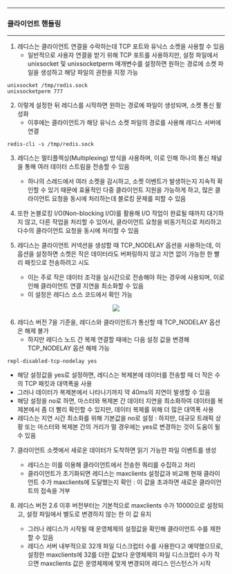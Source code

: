-----
### 클라이언트 핸들링
-----
1. 레디스는 클라이언트 연결을 수락하는데 TCP 포트와 유닉스 소켓을 사용할 수 있음
   - 일반적으로 사용자 연결을 받기 위해 TCP 포트를 사용하지만, 설정 파일에서 unixsocket 및 unixsocketperm 매개변수를 설정하면 원하는 경로에 소켓 파일을 생성하고 해당 파일의 권한을 지정 가능
```redis
unixsocket /tmp/redis.sock
unixsocketperm 777
```

2. 이렇게 설정한 뒤 레디스를 시작하면 원하는 경로에 파일이 생성되며, 소켓 통신 활성화
   - 이후에는 클라이언트가 해당 유닉스 소켓 파일의 경로를 사용해 레디스 서버에 연결
```redis
redis-cli -s /tmp/redis.sock
```

3. 레디스는 멀티플렉싱(Multiplexing) 방식을 사용하며, 이로 인해 하나의 통신 채널을 통해 여러 데이터 스트림을 전송할 수 있음
   - 하나의 스레드에서 여러 소켓을 감시하고, 소켓 이벤트가 발생하는지 지속적 확인할 수 있기 때문에 효율적인 다중 클라이언트 지원을 가능하게 하고, 많은 클라이언트 요청을 동시에 처리하는데 블로킹 문제를 피할 수 있음

4. 또한 논블로킹 I/O(Non-blocking I/O)를 활용해 I/O 작업이 완료될 때까지 대기하지 않고, 다른 작업을 처리할 수 있어서, 클라이언트 요청을 비동기적으로 처리하고 다수의 클라이언트 요청을 동시에 처리할 수 있음
5. 레디스는 클라이언트 커넥션을 생성할 때 TCP_NODELAY 옵션을 사용하는데, 이 옵션을 설정하면 소켓은 작은 데이터라도 버퍼링하지 않고 지연 없이 가능한 한 빨리 패킷으로 전송하려고 시도
   - 이는 주로 작은 데이터 조각을 실시간으로 전송해야 하는 경우에 사용되며, 이로 인해 클라이언트 연결 지연을 최소화할 수 있음
   - 이 설정은 레디스 소스 코드에서 확인 가능
<div align="center">
<img src="https://github.com/user-attachments/assets/5a2404f9-a596-4e1c-aefa-e206c43c8676">
</div>

6. 레디스 버전 7을 기준을, 레디스와 클라이언트가 통신할 때 TCP_NODELAY 옵션은 해제 불가
   - 하지만 레디스 노드 간 복제 연결할 때에는 다음 설정 값을 변경해 TCP_NODELAY 옵션 해제 가능
```redis
repl-disabled-tcp-nodelay yes
```
   - 해당 설정값을 yes로 설정하면, 레디스는 복제본에 데이터를 전송할 때 더 작은 수의 TCP 패킷과 대역폭을 사용
   - 그러나 데이터가 복제본에서 나타나기까지 약 40ms의 지연이 발생할 수 있음
   - 해당 설정을 no로 하면, 마스터와 복제본 간 데이터 지연을 최소화하여 데이터를 복제본에서 좀 더 빨리 확인할 수 있지만, 데이터 복제를 위해 더 많은 대역폭 사용
   - 레디스는 지연 시간 최소화를 위해 기본값을 no로 설정 : 하지만, 대규모 트래픽 상황 또는 마스터와 복제본 간의 거리가 멀 경우에는 yes로 변경하는 것이 도움이 될 수 있음

7. 클라이언트 소켓에서 새로운 데이터가 도착하면 읽기 가능한 파일 이벤트를 생성
   - 레디스는 이를 이용해 클라이언트에서 전송한 쿼리를 수집하고 처리
   - 클라이언트가 초기화되면 레디스는 maxclients 설정값과 비교해 현재 클라이언트 수가 maxclients에 도달했는지 확인 : 이 값을 초과하면 새로운 클라이언트의 접속을 거부

8. 레디스 버전 2.6 이후 버전부터는 기본적으로 maxclients 수가 10000으로 설정되고, 설정 파일에서 별도로 변경하지 않는 한 이 값 유지
   - 그러나 레디스가 시작될 때 운영체제의 설정값을 확인해 클라이언트 수를 제한할 수 있음
   - 레디스 서버 내부적으로 32개 파일 디스크럽터 수를 사용한다고 예약했으므로, 설정한 maxclients에 32를 더한 값보다 운영체제의 파일 디스크럽터 수가 작으면 maxclients 값은 운영체제에 맞게 변경되어 레디스 인스턴스가 시작
   

